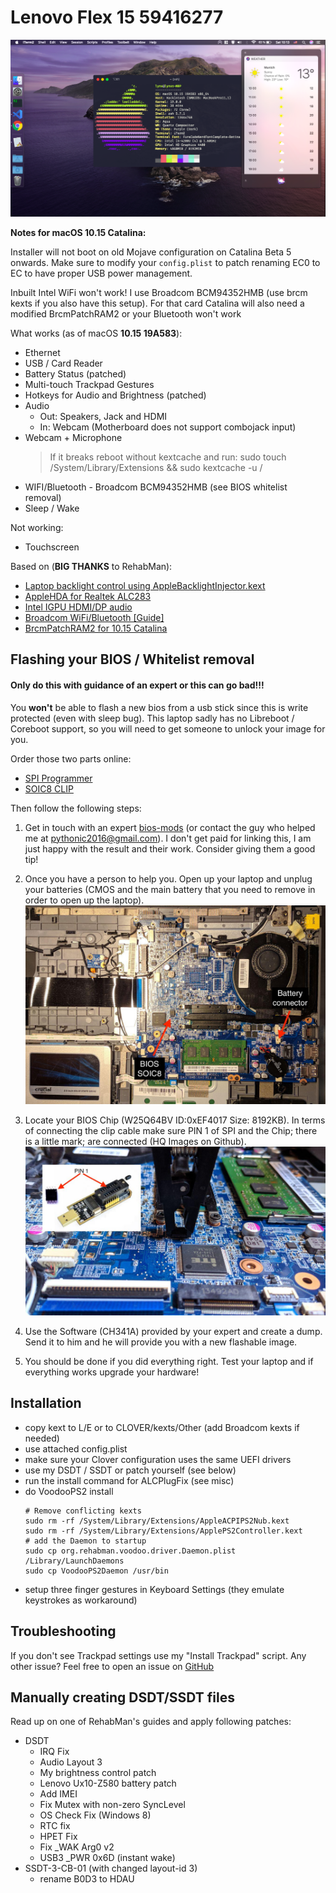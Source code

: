 # Lenovo Flex 15 59416277

![screenshot](misc/Images/screen.png)

**Notes for macOS 10.15 Catalina:**

Installer will not boot on old Mojave configuration on Catalina Beta 5 onwards. 
Make sure to modify your `config.plist` to patch renaming EC0 to EC to have proper USB power management.

Inbuilt Intel WiFi won't work! I use Broadcom BCM94352HMB (use brcm kexts if you also have this setup). For that card Catalina will also need a modified BrcmPatchRAM2 or your Bluetooth won't work

What works (as of macOS **10.15 19A583**):

- Ethernet
- USB / Card Reader
- Battery Status (patched)
- Multi-touch Trackpad Gestures
- Hotkeys for Audio and Brightness (patched)
- Audio
  - Out: Speakers, Jack and HDMI
  - In: Webcam (Motherboard does not support combojack input)
- Webcam + Microphone
  > If it breaks reboot without kextcache and run: sudo touch /System/Library/Extensions && sudo kextcache -u /
- WIFI/Bluetooth - Broadcom BCM94352HMB (see BIOS whitelist removal)
- Sleep / Wake

Not working:
- Touchscreen


Based on (**BIG THANKS** to RehabMan):

- [Laptop backlight control using AppleBacklightInjector.kext](https://www.tonymacx86.com/threads/guide-laptop-backlight-control-using-applebacklightinjector-kext.218222/)
- [AppleHDA for Realtek ALC283](https://www.tonymacx86.com/threads/solved-help-fixing-applehda-for-realtek-alc283.165181/page-4)
- [Intel IGPU HDMI/DP audio](https://www.tonymacx86.com/threads/guide-intel-igpu-hdmi-dp-audio-sandy-ivy-haswell-broadwell-skylake.189495/)
- [Broadcom WiFi/Bluetooth [Guide]](https://www.tonymacx86.com/threads/broadcom-wifi-bluetooth-guide.242423/#post-1664577)
- [BrcmPatchRAM2 for 10.15 Catalina](https://www.insanelymac.com/forum/topic/339175-brcmpatchram2-for-1015-catalina-broadcom-bluetooth-firmware-upload/)

## Flashing your BIOS / Whitelist removal

#### Only do this with guidance of an expert or this can go bad!!!

You **won't** be able to flash a new bios from a usb stick since this is write protected (even with sleep bug). This laptop sadly has no Libreboot / Coreboot support, so you will need to get someone to unlock your image for you.

Order those two parts online:

- [SPI Programmer](http://www.ebay.de/itm/25-SPI-Serie-24-EEPROM-CH341A-BIOS-Writer-Routing-LCD-Flash-USB-Programmierer-S7/282248666466?_trksid=p2047675.c100011.m1850&_trkparms=aid%3D222007%26algo%3DSIC.MBE%26ao%3D1%26asc%3D42849%26meid%3D01ae9da74f4f4c93a1270e4bf7c08b36%26pid%3D100011%26rk%3D1%26rkt%3D3%26sd%3D141466709787)
- [SOIC8 CLIP](http://www.ebay.de/itm/SOIC8-SOP8-Flash-Chip-IC-Test-Clips-Socket-Adpter-BIOS-24-25-93-Programmer-MF/182230151497?_trksid=p2047675.c100011.m1850&_trkparms=aid%3D222007%26algo%3DSIC.MBE%26ao%3D1%26asc%3D42849%26meid%3D01ae9da74f4f4c93a1270e4bf7c08b36%26pid%3D100011%26rk%3D2%26rkt%3D3%26sd%3D141466709787)

Then follow the following steps:

1. Get in touch with an expert [bios-mods](http://www.bios-mods.com) (or contact the guy who helped me at pythonic2016@gmail.com). I don't get paid for linking this, I am just happy with the result and their work. Consider giving them a good tip!

2. Once you have a person to help you. Open up your laptop and unplug your batteries (CMOS and the main battery that you need to remove in order to open up the laptop).
   ![mobo](misc/Images/lenovomod1.jpg)
3. Locate your BIOS Chip (W25Q64BV ID:0xEF4017 Size: 8192KB). In terms of connecting the clip cable make sure PIN 1 of SPI and the Chip; there is a little mark; are connected (HQ Images on Github).
   ![mobo2](misc/Images/lenovomod2.jpg)

4. Use the Software (CH341A) provided by your expert and create a dump. Send it to him and he will provide you with a new flashable image.

5. You should be done if you did everything right. Test your laptop and if everything works upgrade your hardware!

## Installation

- copy kext to L/E or to CLOVER/kexts/Other (add Broadcom kexts if needed)
- use attached config.plist
- make sure your Clover configuration uses the same UEFI drivers
- use my DSDT / SSDT or patch yourself (see below)
- run the install command for ALCPlugFix (see misc)
- do VoodooPS2 install
  ```
  # Remove conflicting kexts
  sudo rm -rf /System/Library/Extensions/AppleACPIPS2Nub.kext
  sudo rm -rf /System/Library/Extensions/ApplePS2Controller.kext
  # add the Daemon to startup
  sudo cp org.rehabman.voodoo.driver.Daemon.plist /Library/LaunchDaemons
  sudo cp VoodooPS2Daemon /usr/bin
  ```
- setup three finger gestures in Keyboard Settings (they emulate keystrokes as workaround)

## Troubleshooting

If you don't see Trackpad settings use my "Install Trackpad" script. Any other issue? Feel free to open an issue on [GitHub](https://github.com/impulse/Lenovo-Flex-15-Hackintosh)

## Manually creating DSDT/SSDT files

Read up on one of RehabMan's guides and apply following patches:

- DSDT
  - IRQ Fix
  - Audio Layout 3
  - My brightness control patch
  - Lenovo Ux10-Z580 battery patch
  - Add IMEI
  - Fix Mutex with non-zero SyncLevel
  - OS Check Fix (Windows 8)
  - RTC fix
  - HPET Fix
  - Fix \_WAK Arg0 v2
  - USB3 \_PWR 0x6D (instant wake)
- SSDT-3-CB-01 (with changed layout-id 3)
  - rename B0D3 to HDAU
